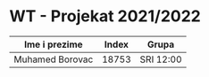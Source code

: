 # WT - Projekat 2021/2022

|  Ime i prezime  |  Index  |   Grupa   |
|-----------------|---------|-----------|
| Muhamed Borovac |  18753  | SRI 12:00 |
